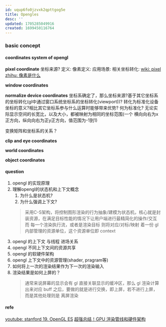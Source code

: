 ```yaml
---
id: uqup6fo0jzvxk2qpttgog5e
title: Opengles
desc: ''
updated: 1705285049916
created: 1699450116764
---
```

### basic concept
#### coordinates system of opengl
**pixel coordinate**
坐标来源?
定义:
像素定义:
应用场景:
相关坐标转化:
[wiki: pixel](https://zh.wikipedia.org/zh-hans/%E5%83%8F%E7%B4%A0)
[zhihu: 像素是什么](https://zhuanlan.zhihu.com/p/578202748)

**window coordinates**

**normalize device coordinates**
坐标系确定了，那么坐标来源?基于其它坐标系的坐标转化(gl中通过窗口系统坐标系的坐标转化(viewport))?
转化为标准化设备坐标的意义?相比其它坐标系参与什么运算时能够带来优势?
何为标准化? 无论实际显示空间的长宽比，以及大小，都被映射为相同的坐标范围(一个 横向向右为x正方向，纵向向右为正y正方向，值范围为-1到1)

变换矩阵和坐标系的关系？

**clip and eye coordinates**

**world coordinates**

**object coordinates**


#### question
1. opengl 的实现原理
2. 理解opengl的状态机和上下文概念
    1. 为什么是状态机? 
    2. 为什么强调上下文?
    > 采用C-S架构，将控制图形渲染的行为抽象/建模为状态机，核心就是封装资源，在满足目标性能的情况下让用户端进行最精简化的操作/交互
    而 每一个渲染执行流，或者是渲染目标 则将对应/对标/映射 着一份 gl 内部管理的资源单位，这个资源单位即 context
3. opengl 的上下文 与线程 进场关系
4. opengl 不同上下文间的资源共享
5. opengl 的软硬件架构
6. opengl 上下文中的资源管理(shader, pragram等)
7. 如何将上一次的渲染结果作为下一次的渲染输入
8. 渲染结果是如何上屏的？
    > 通常来说屏幕的显示会有 gl 直接关联显示的缓冲区，那么 gl 渲染计算出来对应 buff 之后，要做的就是进行交换，即上屏，若不进行上屏，而是其他处理则是 离屏渲染

#### refe
[youtube: stanford 19. OpenGL ES](https://www.youtube.com/watch?v=_WcMe4Yj0NM&t=232s)
[超强总结！GPU 渲染管线和硬件架构](https://segmentfault.com/a/1190000042930791)
[]()